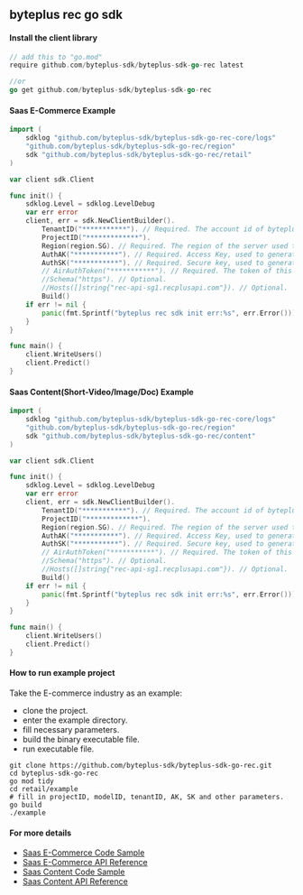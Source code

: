 ## byteplus rec go sdk

#### Install the client library
```go
// add this to "go.mod"
require github.com/byteplus-sdk/byteplus-sdk-go-rec latest

//or
go get github.com/byteplus-sdk/byteplus-sdk-go-rec
```

#### Saas E-Commerce Example
```go
import (
	sdklog "github.com/byteplus-sdk/byteplus-sdk-go-rec-core/logs"
	"github.com/byteplus-sdk/byteplus-sdk-go-rec/region"
	sdk "github.com/byteplus-sdk/byteplus-sdk-go-rec/retail"
)

var client sdk.Client

func init() {
	sdklog.Level = sdklog.LevelDebug
	var err error
	client, err = sdk.NewClientBuilder().
		TenantID("***********"). // Required. The account id of byteplus.
		ProjectID("*************").
		Region(region.SG). // Required. The region of the server used to provide service.
        AuthAK("***********"). // Required. Access Key, used to generate request signature. Saas Standard project use this.
        AuthSK("***********"). // Required. Secure key, used to generate request signature. Saas Standard project use this.
        // AirAuthToken("***********"). // Required. The token of this project. Saas Premium project use this.
		//Schema("https"). // Optional.
		//Hosts([]string{"rec-api-sg1.recplusapi.com"}). // Optional.
		Build()
	if err != nil {
		panic(fmt.Sprintf("byteplus rec sdk init err:%s", err.Error()))
	}
}

func main() {
	client.WriteUsers()
	client.Predict()
}
```

#### Saas Content(Short-Video/Image/Doc) Example
```go
import (
	sdklog "github.com/byteplus-sdk/byteplus-sdk-go-rec-core/logs"
	"github.com/byteplus-sdk/byteplus-sdk-go-rec/region"
	sdk "github.com/byteplus-sdk/byteplus-sdk-go-rec/content"
)

var client sdk.Client

func init() {
	sdklog.Level = sdklog.LevelDebug
	var err error
	client, err = sdk.NewClientBuilder().
		TenantID("***********"). // Required. The account id of byteplus.
		ProjectID("*************").
		Region(region.SG). // Required. The region of the server used to provide service.
        AuthAK("***********"). // Required. Access Key, used to generate request signature. Saas Standard projects should use.
        AuthSK("***********"). // Required. Secure key, used to generate request signature. Saas Standard projects should use.
        // AirAuthToken("***********"). // Required. The token of this project. Saas Premium projects should use.
		//Schema("https"). // Optional.
		//Hosts([]string{"rec-api-sg1.recplusapi.com"}). // Optional.
		Build()
	if err != nil {
		panic(fmt.Sprintf("byteplus rec sdk init err:%s", err.Error()))
	}
}

func main() {
	client.WriteUsers()
	client.Predict()
}
```

#### How to run example project
Take the E-commerce industry as an example:
* clone the project.
* enter the example directory.
* fill necessary parameters.
* build the binary executable file.
* run executable file.

```shell
git clone https://github.com/byteplus-sdk/byteplus-sdk-go-rec.git
cd byteplus-sdk-go-rec
go mod tidy
cd retail/example
# fill in projectID, modelID, tenantID, AK, SK and other parameters.
go build
./example
```

#### For more details
* [Saas E-Commerce Code Sample](https://docs.byteplus.com/recommend/docs/code-samples)
* [Saas E-Commerce API Reference](https://docs.byteplus.com/recommend/reference/byteplussaasservice_writusers-2)
* [Saas Content Code Sample](https://docs.byteplus.com/recommend/docs/content-code-samples)
* [Saas Content API Reference](https://docs.byteplus.com/recommend/reference/byteplussaasservice_writusers)